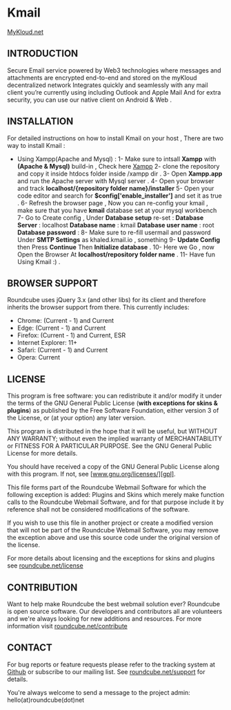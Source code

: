# Kmail

[MyKloud.net](https://mykloud.io/)

## INTRODUCTION

Secure Email service powered by Web3 technologies where messages and attachments are encrypted end-to-end and stored on the myKloud decentralized network
Integrates quickly and seamlessly with any mail client you’re currently using including Outlook and Apple Mail
And for extra security, you can use our native client on Android & Web .

## INSTALLATION

For detailed instructions on how to install Kmail on your host , There are two way to install Kmail :

- Using Xampp(Apache and Mysql) :
  1- Make sure to intsall **Xampp** with **(Apache & Mysql)** build-in , Check here [Xampp](https://www.apachefriends.org/index.html)
  2- clone the repository and copy it inside htdocs folder inside /xampp dir .
  3- Open **Xampp.app** and run the Apache server with Mysql server .
  4- Open your browser and track **localhost/{repository folder name}/installer**
  5- Open your code editor and search for **$config['enable_installer']** and set it as true .
  6- Refresh the browser page , Now you can re-config your kmail , make sure that you have **kmail** database set at your mysql workbench
  7- Go to Create config , Under **Database setup** re-set :
  **Database Server** : localhost
  **Database name** : kmail
  **Database user name** : root
  **Database password** :
  8- Make sure to re-fill usermail and password Under **SMTP Settings** as khaled.kmail.io , something
  9- **Update Config** then Press **Continue** Then **Initialize database** .
  10- Here we Go , now Open the Browser At **localhost/repository folder name** .
  11- Have fun Using Kmail :) .

## BROWSER SUPPORT

Roundcube uses jQuery 3.x (and other libs) for its client and therefore
inherits the browser support from there. This currently includes:

- Chrome: (Current - 1) and Current
- Edge: (Current - 1) and Current
- Firefox: (Current - 1) and Current, ESR
- Internet Explorer: 11+
- Safari: (Current - 1) and Current
- Opera: Current

## LICENSE

This program is free software: you can redistribute it and/or modify
it under the terms of the GNU General Public License (**with exceptions
for skins & plugins**) as published by the Free Software Foundation,
either version 3 of the License, or (at your option) any later version.

This program is distributed in the hope that it will be useful,
but WITHOUT ANY WARRANTY; without even the implied warranty of
MERCHANTABILITY or FITNESS FOR A PARTICULAR PURPOSE. See the
GNU General Public License for more details.

You should have received a copy of the GNU General Public License
along with this program. If not, see [www.gnu.org/licenses/][gpl].

This file forms part of the Roundcube Webmail Software for which the
following exception is added: Plugins and Skins which merely make
function calls to the Roundcube Webmail Software, and for that purpose
include it by reference shall not be considered modifications of
the software.

If you wish to use this file in another project or create a modified
version that will not be part of the Roundcube Webmail Software, you
may remove the exception above and use this source code under the
original version of the license.

For more details about licensing and the exceptions for skins and plugins
see [roundcube.net/license][license]

## CONTRIBUTION

Want to help make Roundcube the best webmail solution ever?
Roundcube is open source software. Our developers and contributors all
are volunteers and we're always looking for new additions and resources.
For more information visit [roundcube.net/contribute][contrib]

## CONTACT

For bug reports or feature requests please refer to the tracking system
at [Github][githubissues] or subscribe to our mailing list.
See [roundcube.net/support][support] for details.

You're always welcome to send a message to the project admin:
hello(at)roundcube(dot)net

[iloha]: https://sourceforge.net/projects/ilohamail/
[gpl]: https://www.gnu.org/licenses/
[license]: https://roundcube.net/license
[contrib]: https://roundcube.net/contribute
[support]: https://roundcube.net/support
[githubissues]: https://github.com/roundcube/roundcubemail/issues
